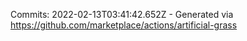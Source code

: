 Commits: 2022-02-13T03:41:42.652Z - Generated via https://github.com/marketplace/actions/artificial-grass
<br>
